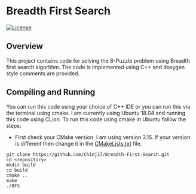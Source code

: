 # Breadth First Search
[![License](https://img.shields.io/badge/License-BSD%203--Clause-blue.svg)](https://opensource.org/licenses/BSD-3-Clause)

## Overview
This project contains code for solving the 8-Puzzle problem using Breadth first search algorithm. The code is implemented using C++ and doxygen style comments are provided.

## Compiling and Running
You can run this code using your choice of C++ IDE or you can run this via the terminal using cmake. I am currently using Ubuntu 18.04 and running this code using CLion. To run this code using cmake in Ubuntu follow the steps:
* First check your CMake version. I am using version 3.15. If your version is different then change it in the [CMakeLists.txt](CMakeLists.txt) file.
```
git clone https://github.com/Chinj17/Breadth-First-Search.git
cd <repository>
mkdir build
cd build
cmake ..
make
./BFS
```
